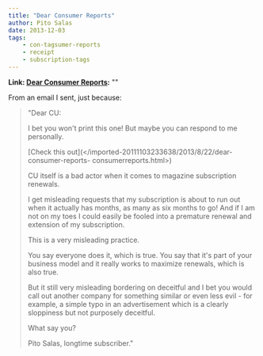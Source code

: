 ```yaml
---
title: "Dear Consumer Reports"
author: Pito Salas
date: 2013-12-03
tags:
    - con-tagsumer-reports
    - receipt
    - subscription-tags
---
```


**Link: [Dear Consumer Reports](None):** ""



From an email I sent, just because:

> "Dear CU:
>
> I bet you won't print this one! But maybe you can respond to me personally.
>
> [Check this out](</imported-20111103233638/2013/8/22/dear-consumer-reports-
> consumerreports.html>)
>
> CU itself is a bad actor when it comes to magazine subscription renewals.
>
> I get misleading requests that my subscription is about to run out when it
> actually has months, as many as six months to go! And if I am not on my toes
> I could easily be fooled into a premature renewal and extension of my
> subscription.
>
> This is a very misleading practice.
>
> You say everyone does it, which is true. You say that it's part of your
> business model and it really works to maximize renewals, which is also true.
>
> But it still very misleading bordering on deceitful and I bet you would call
> out another company for something similar or even less evil - for example, a
> simple typo in an advertisement which is a clearly sloppiness but not
> purposely deceitful.
>
> What say you?
>
> Pito Salas, longtime subscriber."


